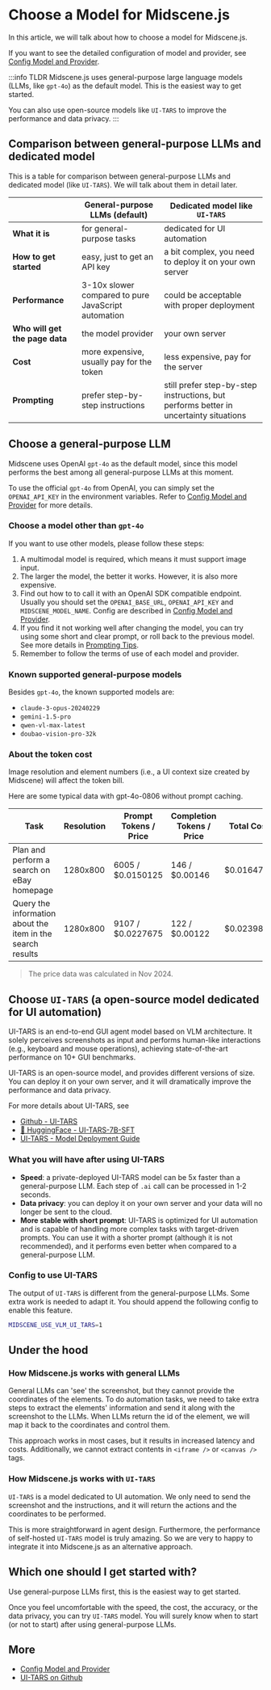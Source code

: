 # Choose a Model for Midscene.js

In this article, we will talk about how to choose a model for Midscene.js.

If you want to see the detailed configuration of model and provider, see [Config Model and Provider](./model-provider).

:::info TLDR
Midscene.js uses general-purpose large language models (LLMs, like `gpt-4o`) as the default model. This is the easiest way to get started.

You can also use open-source models like `UI-TARS` to improve the performance and data privacy.
:::

## Comparison between general-purpose LLMs and dedicated model

This is a table for comparison between general-purpose LLMs and dedicated model (like `UI-TARS`). We will talk about them in detail later.

| | General-purpose LLMs (default) | Dedicated model like `UI-TARS` |
| --- | --- | --- | 
| **What it is** | for general-purpose tasks | dedicated for UI automation |
| **How to get started** | easy, just to get an API key | a bit complex, you need to deploy it on your own server |
| **Performance** | 3-10x slower compared to pure JavaScript automation | could be acceptable with proper deployment |
| **Who will get the page data** | the model provider | your own server |
| **Cost** | more expensive, usually pay for the token | less expensive, pay for the server |
| **Prompting** | prefer step-by-step instructions | still prefer step-by-step instructions, but performs better in uncertainty situations |

## Choose a general-purpose LLM

Midscene uses OpenAI `gpt-4o` as the default model, since this model performs the best among all general-purpose LLMs at this moment.

To use the official `gpt-4o` from OpenAI, you can simply set the `OPENAI_API_KEY` in the environment variables. Refer to [Config Model and Provider](./model-provider) for more details.

### Choose a model other than `gpt-4o`

If you want to use other models, please follow these steps:

1. A multimodal model is required, which means it must support image input.
1. The larger the model, the better it works. However, it is also more expensive.
1. Find out how to to call it with an OpenAI SDK compatible endpoint. Usually you should set the `OPENAI_BASE_URL`, `OPENAI_API_KEY` and `MIDSCENE_MODEL_NAME`. Config are described in [Config Model and Provider](./model-provider).
1. If you find it not working well after changing the model, you can try using some short and clear prompt, or roll back to the previous model. See more details in [Prompting Tips](./prompting-tips).
1. Remember to follow the terms of use of each model and provider.

### Known supported general-purpose models

Besides `gpt-4o`, the known supported models are:

- `claude-3-opus-20240229`
- `gemini-1.5-pro`
- `qwen-vl-max-latest`
- `doubao-vision-pro-32k`

### About the token cost

Image resolution and element numbers (i.e., a UI context size created by Midscene) will affect the token bill.

Here are some typical data with gpt-4o-0806 without prompt caching.

|Task | Resolution | Prompt Tokens / Price | Completion Tokens / Price | Total Cost |
|-----|------------|--------------|---------------|-----------------|
|Plan and perform a search on eBay homepage| 1280x800 | 6005 / $0.0150125 |146 / $0.00146| $0.0164725 |
|Query the information about the item in the search results| 1280x800 | 9107 / $0.0227675 | 122 / $0.00122 | $0.0239875 |

> The price data was calculated in Nov 2024.

## Choose `UI-TARS` (a open-source model dedicated for UI automation)

UI-TARS is an end-to-end GUI agent model based on VLM architecture. It solely perceives screenshots as input and performs human-like interactions (e.g., keyboard and mouse operations), achieving state-of-the-art performance on 10+ GUI benchmarks.

UI-TARS is an open-source model, and provides different versions of size. You can deploy it on your own server, and it will dramatically improve the performance and data privacy.

For more details about UI-TARS, see
* [Github - UI-TARS](https://github.com/bytedance/ui-tars)
* [🤗 HuggingFace - UI-TARS-7B-SFT](https://huggingface.co/bytedance-research/UI-TARS-7B-SFT)
* [UI-TARS - Model Deployment Guide](https://juniper-switch-f10.notion.site/UI-TARS-Model-Deployment-Guide-17b5350241e280058e98cea60317de71)

### What you will have after using UI-TARS

- **Speed**: a private-deployed UI-TARS model can be 5x faster than a general-purpose LLM. Each step of `.ai` call can be processed in 1-2 seconds.
- **Data privacy**: you can deploy it on your own server and your data will no longer be sent to the cloud.
- **More stable with short prompt**: ⁠UI-TARS is optimized for UI automation and is capable of handling more complex tasks with target-driven prompts. You can use it with a shorter prompt (although it is not recommended), and it performs even better when compared to a general-purpose LLM.

### Config to use UI-TARS

The output of `UI-TARS` is different from the general-purpose LLMs. Some extra work is needed to adapt it. You should append the following config to enable this feature.

```bash
MIDSCENE_USE_VLM_UI_TARS=1
```

## Under the hood

### How Midscene.js works with general LLMs

General LLMs can 'see' the screenshot, but they cannot provide the coordinates of the elements. To do automation tasks, we need to take extra steps to extract the elements' information and send it along with the screenshot to the LLMs. When LLMs return the id of the element, we will map it back to the coordinates and control them.

This approach works in most cases, but it results in increased latency and costs. Additionally, we cannot extract contents in `<iframe />` or `<canvas />` tags.

### How Midscene.js works with `UI-TARS`

`UI-TARS` is a model dedicated to UI automation. We only need to send the screenshot and the instructions, and it will return the actions and the coordinates to be performed. 

This is more straightforward in agent design. Furthermore, the performance of self-hosted `UI-TARS` model is truly amazing. So we are very to happy to integrate it into Midscene.js as an alternative approach.

## Which one should I get started with?

Use general-purpose LLMs first, this is the easiest way to get started.

Once you feel uncomfortable with the speed, the cost, the accuracy, or the data privacy, you can try `UI-TARS` model. You will surely know when to start (or not to start) after using general-purpose LLMs.

## More

* [Config Model and Provider](./model-provider)
* [UI-TARS on Github](https://github.com/bytedance/ui-tars)
